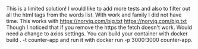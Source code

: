 This is a limited solution! I would like to add more tests and also to filter out all the html tags from the words list. With work and family I did not have time.
This works with 
https://norvig.com/big.txt
https://norvig.com/big.txt
Though I noticed that if you remove the https the fetch doesn't work. Would need a change to axios settings. 
You can build your container with docker build . -t counter-app and run it with docker run -p 3000:3000 counter-app.
